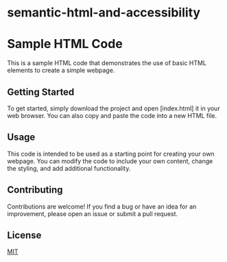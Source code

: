 # semantic-html-and-accessibility

# Sample HTML Code

This is a sample HTML code that demonstrates the use of basic HTML elements to create a simple webpage.

## Getting Started
 
To get started, simply download the project and open [index.html] it in your web browser. You can also copy and paste the code into a new HTML file.

## Usage
 This code is intended to be used as a starting point for creating your own webpage. You can modify the code to include your own content, change the styling, and add additional functionality.

## Contributing

Contributions are welcome! If you find a bug or have an idea for an improvement, please open an issue or submit a pull request.

## License

[MIT](https://testing.com/licenses/mit/)